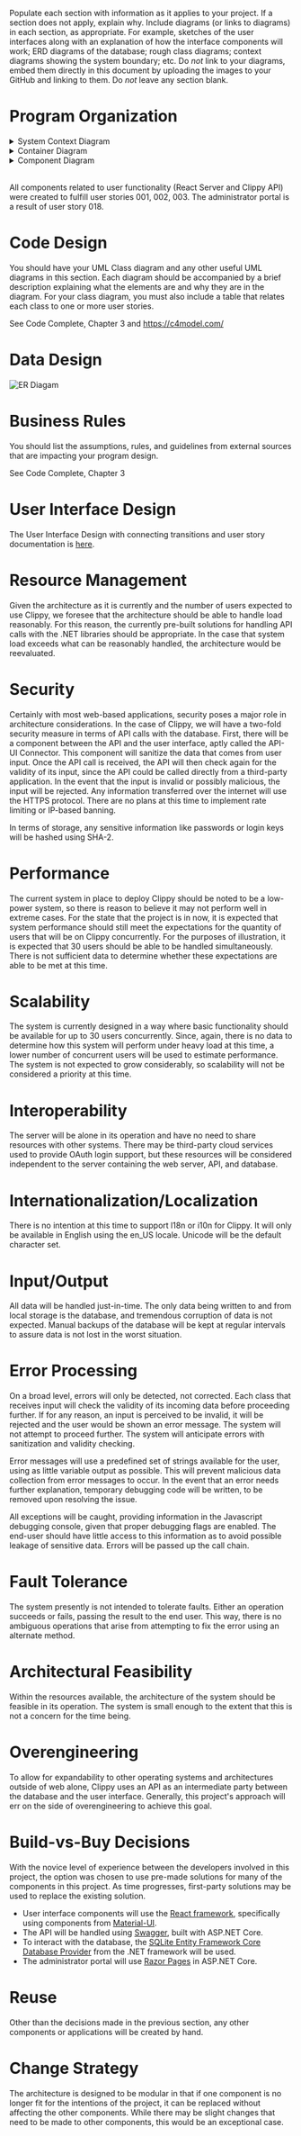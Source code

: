 Populate each section with information as it applies to your project. If a section does not apply, explain why. Include diagrams (or links to diagrams) in each section, as appropriate. For example, sketches of the user interfaces along with an explanation of how the interface components will work; ERD diagrams of the database; rough class diagrams; context diagrams showing the system boundary; etc. Do _not_ link to your diagrams, embed them directly in this document by uploading the images to your GitHub and linking to them. Do _not_ leave any section blank.

# Program Organization

<details><summary>System Context Diagram</summary>
<p>
Our system involves one monolithic system appearing to the main user. Everything they interact with will go through this, since at this point both the web-based user interface and API are used exclusively with each other.
<img src="assets/system-context-diagram.jpg" alt="System Context Diagram">
</p>
</details>

<details><summary>Container Diagram</summary>
<p>
The user will interact with a web-based application that is created and compiled with React.js. The web server used to deliver the compiled HTML, CSS, and Javascript files will be dubbed the "React Server." As part of the scripts involved on the React Server, it will make API calls to an exposed API server, dubbed the "Backend Server." The Backend Server will communicate with the connected database to send and receive information for the user interface. The Backend Server/database and the React Server, for now, will operate on the same machine out of conciseness, but could easily be on different machines if desired.

In addition to the React Server and the Backend Server, there will be a separate administrator portal that can directly communicate with the Backend Server, circumventing the use of API calls. This is essentially a backdoor for development purposes to allow access to the database outside of the main interface.
<img src="assets/container-diagram.jpg" alt="Container Diagram">
</p>
</details>

<details><summary>Component Diagram</summary>
<p>
Within the React Server, the Javascript files are broken into two categories: user interface and API-UI connection. In the former category, these files are completely dedicated to the visual presentation of information. In the ladder category, the API-UI Connector verifies user input, makes API calls, and retrieves information to be returned to the user interface.

Within the Backend Server, the Clippy API acts as an intermediate party between the user interface and the database. Alongside this, an additional web server will be available to allow for direct access to the database. This is intended for development purposes. While not explicitly shown in the diagram, the Backend Server will contain the database locally alongside the API and administrator web server.
<img src="assets/component-diagram.jpg" alt="Component Diagram">
</p>
</details>

</br>

All components related to user functionality (React Server and Clippy API) were created to fulfill user stories 001, 002, 003. The administrator portal is a result of user story 018.

# Code Design

You should have your UML Class diagram and any other useful UML diagrams in this section. Each diagram should be accompanied by a brief description explaining what the elements are and why they are in the diagram. For your class diagram, you must also include a table that relates each class to one or more user stories.

See Code Complete, Chapter 3 and https://c4model.com/

# Data Design

![ER Diagam](assets/er-diagram.png)

# Business Rules

You should list the assumptions, rules, and guidelines from external sources that are impacting your program design.

See Code Complete, Chapter 3

# User Interface Design

The User Interface Design with connecting transitions and user story documentation is [here](https://www.figma.com/file/IhVm7SrVe4bDZPFF8QcuLI/Clippy-UI-Mockup?node-id=0%3A1).

# Resource Management

Given the architecture as it is currently and the number of users expected to use Clippy, we foresee that the architecture should be able to handle load reasonably. For this reason, the currently pre-built solutions for handling API calls with the .NET libraries should be appropriate. In the case that system load exceeds what can be reasonably handled, the architecture would be reevaluated.

# Security

Certainly with most web-based applications, security poses a major role in architecture considerations. In the case of Clippy, we will have a two-fold security measure in terms of API calls with the database. First, there will be a component between the API and the user interface, aptly called the API-UI Connector. This component will sanitize the data that comes from user input. Once the API call is received, the API will then check again for the validity of its input, since the API could be called directly from a third-party application. In the event that the input is invalid or possibly malicious, the input will be rejected. Any information transferred over the internet will use the HTTPS protocol. There are no plans at this time to implement rate limiting or IP-based banning.

In terms of storage, any sensitive information like passwords or login keys will be hashed using SHA-2.

# Performance

The current system in place to deploy Clippy should be noted to be a low-power system, so there is reason to believe it may not perform well in extreme cases. For the state that the project is in now, it is expected that system performance should still meet the expectations for the quantity of users that will be on Clippy concurrently. For the purposes of illustration, it is expected that 30 users should be able to be handled simultaneously. There is not sufficient data to determine whether these expectations are able to be met at this time.

# Scalability

The system is currently designed in a way where basic functionality should be available for up to 30 users concurrently. Since, again, there is no data to determine how this system will perform under heavy load at this time, a lower number of concurrent users will be used to estimate performance. The system is not expected to grow considerably, so scalability will not be considered a priority at this time.

# Interoperability

The server will be alone in its operation and have no need to share resources with other systems. There may be third-party cloud services used to provide OAuth login support, but these resources will be considered independent to the server containing the web server, API, and database.

# Internationalization/Localization

There is no intention at this time to support l18n or i10n for Clippy. It will only be available in English using the en_US locale. Unicode will be the default character set.

# Input/Output

All data will be handled just-in-time. The only data being written to and from local storage is the database, and tremendous corruption of data is not expected. Manual backups of the database will be kept at regular intervals to assure data is not lost in the worst situation.

# Error Processing

On a broad level, errors will only be detected, not corrected. Each class that receives input will check the validity of its incoming data before proceeding further. If for any reason, an input is perceived to be invalid, it will be rejected and the user would be shown an error message. The system will not attempt to proceed further. The system will anticipate errors with sanitization and validity checking.

Error messages will use a predefined set of strings available for the user, using as little variable output as possible. This will prevent malicious data collection from error messages to occur. In the event that an error needs further explanation, temporary debugging code will be written, to be removed upon resolving the issue.

All exceptions will be caught, providing information in the Javascript debugging console, given that proper debugging flags are enabled. The end-user should have little access to this information as to avoid possible leakage of sensitive data. Errors will be passed up the call chain.

# Fault Tolerance

The system presently is not intended to tolerate faults. Either an operation succeeds or fails, passing the result to the end user. This way, there is no ambiguous operations that arise from attempting to fix the error using an alternate method.

# Architectural Feasibility

Within the resources available, the architecture of the system should be feasible in its operation. The system is small enough to the extent that this is not a concern for the time being.

# Overengineering

To allow for expandability to other operating systems and architectures outside of web alone, Clippy uses an API as an intermediate party between the database and the user interface. Generally, this project's approach will err on the side of overengineering to achieve this goal.

# Build-vs-Buy Decisions

With the novice level of experience between the developers involved in this project, the option was chosen to use pre-made solutions for many of the components in this project. As time progresses, first-party solutions may be used to replace the existing solution.

- User interface components will use the [React framework](https://reactjs.org/), specifically using components from [Material-UI](https://material-ui.com/).
- The API will be handled using [Swagger](https://github.com/domaindrivendev/Swashbuckle.AspNetCore), built with ASP.NET Core.
- To interact with the database, the [SQLite Entity Framework Core Database Provider](https://docs.microsoft.com/en-us/ef/core/providers/sqlite/) from the .NET framework will be used.
- The administrator portal will use [Razor Pages](https://docs.microsoft.com/en-us/aspnet/core/razor-pages/) in ASP.NET Core.

# Reuse

Other than the decisions made in the previous section, any other components or applications will be created by hand.

# Change Strategy

The architecture is designed to be modular in that if one component is no longer fit for the intentions of the project, it can be replaced without affecting the other components. While there may be slight changes that need to be made to other components, this would be an exceptional case.
